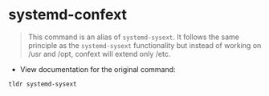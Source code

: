 # systemd-confext

> This command is an alias of `systemd-sysext`.
> It follows the same principle as the `systemd-sysext` functionality but instead of working on /usr and /opt, confext will extend only /etc.
- View documentation for the original command:

`tldr systemd-sysext`